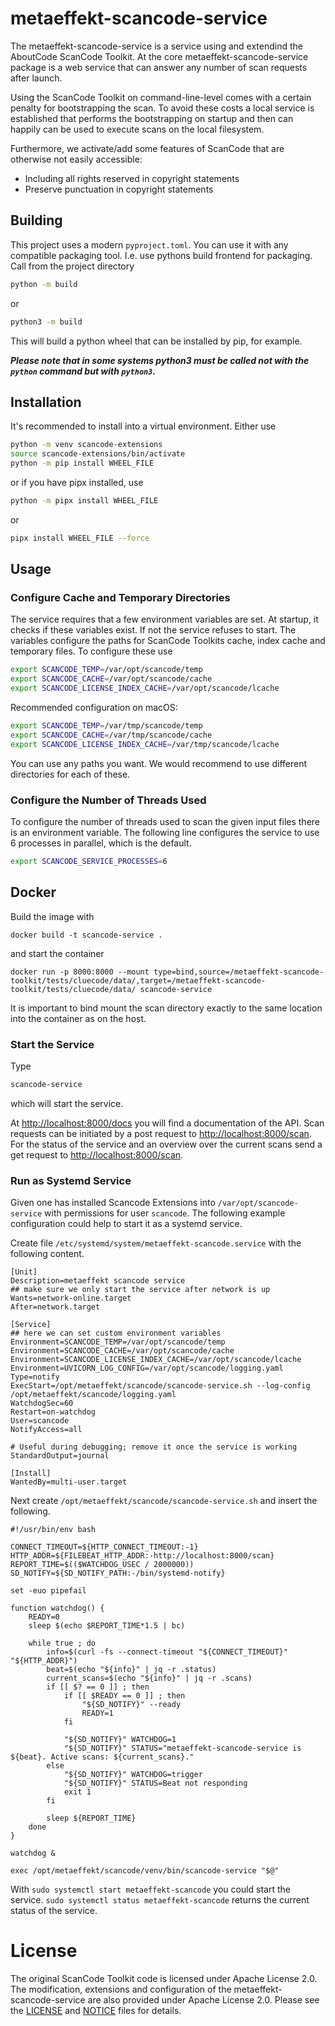 # metaeffekt-scancode-service

The metaeffekt-scancode-service is a service using and extendind the AboutCode ScanCode Toolkit. At the core 
metaeffekt-scancode-service package is a web service that can answer any number of scan requests after launch.

Using the ScanCode Toolkit on command-line-level comes with a certain penalty for bootstrapping the scan. To avoid
these costs a local service is established that performs the bootstrapping on startup and then can happily can be used
to execute scans on the local filesystem.

Furthermore, we activate/add some features of ScanCode that are otherwise not easily accessible:
* Including all rights reserved in copyright statements
* Preserve punctuation in copyright statements

## Building
This project uses a modern `pyproject.toml`. You can use it with any compatible packaging tool.
I.e. use pythons build frontend for packaging. Call from the project directory

```bash
python -m build
```

or

```bash
python3 -m build
```

This will build a python wheel that can be installed by pip, for example.

***Please note that in some systems python3 must be called not with the `python` command but with `python3`.***

## Installation

It's recommended to install into a virtual environment. Either use

```bash
python -m venv scancode-extensions
source scancode-extensions/bin/activate
python -m pip install WHEEL_FILE
```

or if you have pipx installed, use

```bash
python -m pipx install WHEEL_FILE 
```
or

```bash
pipx install WHEEL_FILE --force
```

## Usage
### Configure Cache and Temporary Directories
The service requires that a few environment variables are set. At startup, it checks if these variables exist.
If not the service refuses to start. The variables configure the paths for ScanCode Toolkits cache, index cache 
and temporary files.
To configure these use
```bash
export SCANCODE_TEMP=/var/opt/scancode/temp
export SCANCODE_CACHE=/var/opt/scancode/cache
export SCANCODE_LICENSE_INDEX_CACHE=/var/opt/scancode/lcache
```

Recommended configuration on macOS:
```bash
export SCANCODE_TEMP=/var/tmp/scancode/temp
export SCANCODE_CACHE=/var/tmp/scancode/cache
export SCANCODE_LICENSE_INDEX_CACHE=/var/tmp/scancode/lcache
```

You can use any paths you want. We would recommend to use different directories for each of these.

### Configure the Number of Threads Used
To configure the number of threads used to scan the given input files there is an environment variable.
The following line configures the service to use 6 processes in parallel, which is the default.
```bash
export SCANCODE_SERVICE_PROCESSES=6
```

## Docker
Build the image with
```shell
docker build -t scancode-service .
```
and start the container
```shell
docker run -p 8000:8000 --mount type=bind,source=/metaeffekt-scancode-toolkit/tests/cluecode/data/,target=/metaeffekt-scancode-toolkit/tests/cluecode/data/ scancode-service
```
It is important to bind mount the scan directory exactly to the same location into the container as on the host.
### Start the Service
Type
```bash
scancode-service
```

which will start the service. 

At [http://localhost:8000/docs](http://localhost:8000/docs) you will find a documentation of the API. Scan requests can be initiated by a 
post request to [http://localhost:8000/scan](http://localhost:8000/scan). For the  status of the service and an overview over the current 
scans send a get request to [http://localhost:8000/scan](http://localhost:8000/scan).

### Run as Systemd Service
Given one has installed Scancode Extensions into `/var/opt/scancode-service` with permissions for user `scancode`.
The following example configuration could help to start it as a systemd service.

Create file `/etc/systemd/system/metaeffekt-scancode.service` with the following content.

```shell
[Unit]
Description=metaeffekt scancode service
## make sure we only start the service after network is up
Wants=network-online.target
After=network.target

[Service]
## here we can set custom environment variables
Environment=SCANCODE_TEMP=/var/opt/scancode/temp
Environment=SCANCODE_CACHE=/var/opt/scancode/cache
Environment=SCANCODE_LICENSE_INDEX_CACHE=/var/opt/scancode/lcache
Environment=UVICORN_LOG_CONFIG=/var/opt/scancode/logging.yaml
Type=notify
ExecStart=/opt/metaeffekt/scancode/scancode-service.sh --log-config /opt/metaeffekt/scancode/logging.yaml
WatchdogSec=60
Restart=on-watchdog
User=scancode
NotifyAccess=all

# Useful during debugging; remove it once the service is working
StandardOutput=journal

[Install]
WantedBy=multi-user.target
```

Next create `/opt/metaeffekt/scancode/scancode-service.sh` and insert the following.

```shell
#!/usr/bin/env bash

CONNECT_TIMEOUT=${HTTP_CONNECT_TIMEOUT:-1}
HTTP_ADDR=${FILEBEAT_HTTP_ADDR:-http://localhost:8000/scan}
REPORT_TIME=$(($WATCHDOG_USEC / 2000000))
SD_NOTIFY=${SD_NOTIFY_PATH:-/bin/systemd-notify}

set -euo pipefail

function watchdog() {
    READY=0
    sleep $(echo $REPORT_TIME*1.5 | bc)

    while true ; do
        info=$(curl -fs --connect-timeout "${CONNECT_TIMEOUT}" "${HTTP_ADDR}")
        beat=$(echo "${info}" | jq -r .status)
        current_scans=$(echo "${info}" | jq -r .scans)
        if [[ $? == 0 ]] ; then
            if [[ $READY == 0 ]] ; then
                "${SD_NOTIFY}" --ready
                READY=1
            fi

            "${SD_NOTIFY}" WATCHDOG=1
            "${SD_NOTIFY}" STATUS="metaeffekt-scancode-service is ${beat}. Active scans: ${current_scans}."
        else
            "${SD_NOTIFY}" WATCHDOG=trigger
            "${SD_NOTIFY}" STATUS=Beat not responding
            exit 1
        fi

        sleep ${REPORT_TIME}
    done
}

watchdog &

exec /opt/metaeffekt/scancode/venv/bin/scancode-service "$@"
```

With `sudo systemctl start metaeffekt-scancode` you could start the service. `sudo systemctl status metaeffekt-scancode` 
returns the current status of the service.

# License
The original ScanCode Toolkit code is licensed under Apache License 2.0. The modification, extensions and configuration
of the metaeffekt-scancode-service are also provided under Apache License 2.0. Please see the [LICENSE](LICENSE) and 
[NOTICE](NOTICE) files for details.
